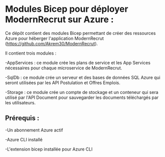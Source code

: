 # Modules Bicep pour déployer ModernRecrut sur Azure :

Ce dépôt contient des modules Bicep permettant de créer des ressources Azure pour héberger l'application ModernRecrut (https://github.com/Akrem30/ModernRecrut). 

Il contient trois modules :

-AppServices : ce module crée les plans de service et les App Services nécessaires pour chaque microservice de ModernRecrut.

-SqlDb : ce module crée un serveur et des bases de données SQL Azure qui seront utilisées par les API Postulation et Offres Emplois.

-Storage : ce module crée un compte de stockage et un conteneur qui sera utilisé par l'API Document pour sauvegarder les documents téléchargés par les utilisateurs.

## Prérequis : 

-Un abonnement Azure actif

-Azure CLI installé

-L'extension bicep installée pour Azure CLI

